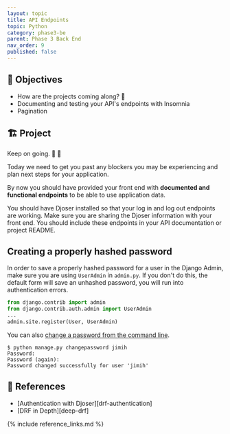 ```yaml
---
layout: topic
title: API Endpoints
topic: Python
category: phase3-be
parent: Phase 3 Back End
nav_order: 9
published: false
---
```


## 🎯 Objectives

- How are the projects coming along? 👀
- Documenting and testing your API's endpoints with Insomnia
- Pagination

## 🏗️ Project

Keep on going. 💪 🚀

Today we need to get you past any blockers you may be experiencing and plan next steps for your application.

By now you should have provided your front end with **documented and functional endpoints** to be able to use application data.

You should have Djoser installed so that your log in and log out endpoints are working. Make sure you are sharing the Djoser information with your front end. You should include these endpoints in your API documentation or project README.

## Creating a properly hashed password

In order to save a properly hashed password for a user in the Django Admin, make sure you are using `UserAdmin` in `admin.py`. If you don't do this, the default form will save an unhashed password, you will run into authentication errors.

```python
from django.contrib import admin
from django.contrib.auth.admin import UserAdmin
...
admin.site.register(User, UserAdmin)
```

You can also [change a password from the command line](https://docs.djangoproject.com/en/4.1/topics/auth/default/#changing-passwords).

```shell
$ python manage.py changepassword jimih
Password:
Password (again):
Password changed successfully for user 'jimih'
```

## 🔖 References

- [Authentication with Djoser][drf-authentication]
- [DRF in Depth][deep-drf]

{% include reference_links.md %}
